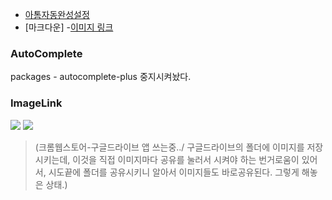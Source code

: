- [아톰자동완성설정](#autocomplete)
- [마크다운]
  -[이미지 링크](#imagelink)
### AutoComplete

packages - autocomplete-plus 중지시켜놨다.


### ImageLink

![](https://drive.google.com/uc?export=view&id=)
![](https://drive.google.com/uc?export=view&id=17kBBJdScrp1_ZjXm0KsbL_zVzmiQpImd)

>(크롬웹스토어-구글드라이브 앱 쓰는중../ 구글드라이브의 폴더에 이미지를 저장시키는데, 이것을 직접 이미지마다 공유를 눌러서 시켜야 하는 번거로움이 있어서, 시도끝에 폴더를 공유시키니 알아서 이미지들도 바로공유된다. 그렇게 해놓은 상태.)
